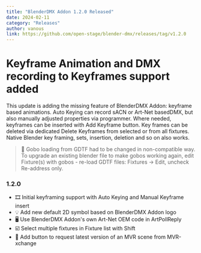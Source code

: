 ```yaml
---
title: "BlenderDMX Addon 1.2.0 Released"
date: 2024-02-11
category: "Releases"
author: vanous
link: https://github.com/open-stage/blender-dmx/releases/tag/v1.2.0
---
```


# Keyframe Animation and DMX recording to Keyframes support added

This update is adding the missing feature of BlenderDMX Addon: keyframe based animations. Auto Keying can record sACN or Art-Net basedDMX, but also manually adjusted properties via programmer. Where needed, keyframes can be inserted with Add Keyframe button. Key frames can be deleted via dedicated Delete Keyframes from selected or from all fixtures. Native Blender key framing, sets, insertion, deletion and so on also works.

> :wrench: Gobo loading from GDTF had to be changed in non-compatible way. To upgrade an existing blender file to make gobos working again, edit Fixture(s) with gobos - re-load GDTF files: Fixtures → Edit, uncheck Re-address only.

### 1.2.0

* :film_strip:  Initial keyframing support with Auto Keying and Manual Keyframe insert
* :bulb:  Add new default 2D symbol based on BlenderDMX Addon logo
* :desktop_computer: Use BlenderDMX Addon's own Art-Net OEM code in ArtPollReply
* :ballot_box_with_check:  Select multiple fixtures in Fixture list with Shift
* :arrows_counterclockwise:  Add button to request latest version of an MVR scene from MVR-xchange

